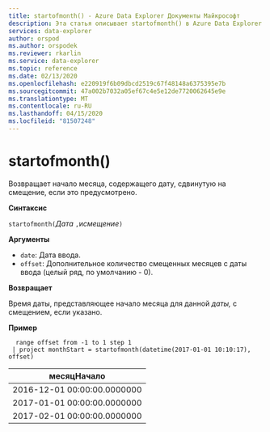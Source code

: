 ```yaml
---
title: startofmonth() - Azure Data Explorer Документы Майкрософт
description: Эта статья описывает startofmonth() в Azure Data Explorer.
services: data-explorer
author: orspod
ms.author: orspodek
ms.reviewer: rkarlin
ms.service: data-explorer
ms.topic: reference
ms.date: 02/13/2020
ms.openlocfilehash: e220919f6b09dbcd2519c67f48148a6375395e7b
ms.sourcegitcommit: 47a002b7032a05ef67c4e5e12de7720062645e9e
ms.translationtype: MT
ms.contentlocale: ru-RU
ms.lasthandoff: 04/15/2020
ms.locfileid: "81507248"
---
```

# <a name="startofmonth"></a>startofmonth()

Возвращает начало месяца, содержащего дату, сдвинутую на смещение, если это предусмотрено.

**Синтаксис**

`startofmonth(`*Дата* `,`и*смещение*`)`

**Аргументы**

* `date`: Дата ввода.
* `offset`: Дополнительное количество смещенных месяцев с даты ввода (целый ряд, по умолчанию - 0).

**Возвращает**

Время даты, представляющее начало месяца для данной *даты,* с смещением, если указано.

**Пример**

```kusto
  range offset from -1 to 1 step 1
 | project monthStart = startofmonth(datetime(2017-01-01 10:10:17), offset) 
```

|месяцНачало|
|---|
|2016-12-01 00:00:00.0000000|
|2017-01-01 00:00:00.0000000|
|2017-02-01 00:00:00.0000000|